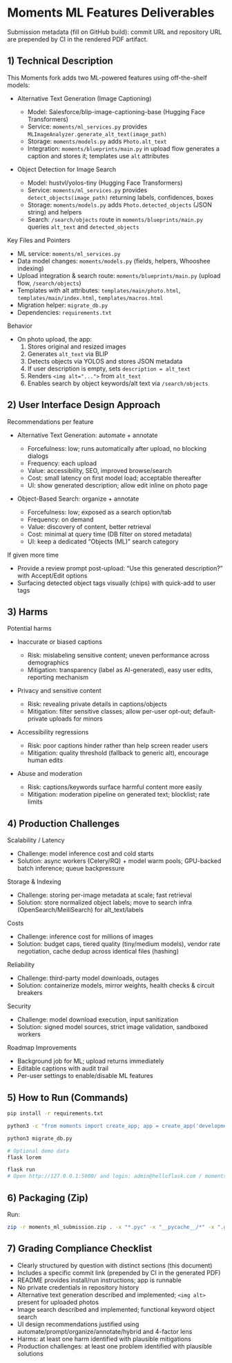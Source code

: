 # Moments ML Features Deliverables

Submission metadata (fill on GitHub build): commit URL and repository URL are prepended by CI in the rendered PDF artifact.

## 1) Technical Description

This Moments fork adds two ML-powered features using off-the-shelf models:

- Alternative Text Generation (Image Captioning)
  - Model: Salesforce/blip-image-captioning-base (Hugging Face Transformers)
  - Service: `moments/ml_services.py` provides `MLImageAnalyzer.generate_alt_text(image_path)`
  - Storage: `moments/models.py` adds `Photo.alt_text`
  - Integration: `moments/blueprints/main.py` in upload flow generates a caption and stores it; templates use `alt` attributes

- Object Detection for Image Search
  - Model: hustvl/yolos-tiny (Hugging Face Transformers)
  - Service: `moments/ml_services.py` provides `detect_objects(image_path)` returning labels, confidences, boxes
  - Storage: `moments/models.py` adds `Photo.detected_objects` (JSON string) and helpers
  - Search: `/search/objects` route in `moments/blueprints/main.py` queries `alt_text` and `detected_objects`

Key Files and Pointers

- ML service: `moments/ml_services.py`
- Data model changes: `moments/models.py` (fields, helpers, Whooshee indexing)
- Upload integration & search route: `moments/blueprints/main.py` (upload flow, `/search/objects`)
- Templates with alt attributes: `templates/main/photo.html`, `templates/main/index.html`, `templates/macros.html`
- Migration helper: `migrate_db.py`
- Dependencies: `requirements.txt`

Behavior

- On photo upload, the app:
  1) Stores original and resized images
  2) Generates `alt_text` via BLIP
  3) Detects objects via YOLOS and stores JSON metadata
  4) If user description is empty, sets `description = alt_text`
  5) Renders `<img alt="...">` from `alt_text`
  6) Enables search by object keywords/alt text via `/search/objects`

## 2) User Interface Design Approach

Recommendations per feature

- Alternative Text Generation: automate + annotate
  - Forcefulness: low; runs automatically after upload, no blocking dialogs
  - Frequency: each upload
  - Value: accessibility, SEO, improved browse/search
  - Cost: small latency on first model load; acceptable thereafter
  - UI: show generated description; allow edit inline on photo page

- Object-Based Search: organize + annotate
  - Forcefulness: low; exposed as a search option/tab
  - Frequency: on demand
  - Value: discovery of content, better retrieval
  - Cost: minimal at query time (DB filter on stored metadata)
  - UI: keep a dedicated “Objects (ML)” search category

If given more time

- Provide a review prompt post-upload: “Use this generated description?” with Accept/Edit options
- Surfacing detected object tags visually (chips) with quick-add to user tags

## 3) Harms

Potential harms

- Inaccurate or biased captions
  - Risk: mislabeling sensitive content; uneven performance across demographics
  - Mitigation: transparency (label as AI-generated), easy user edits, reporting mechanism

- Privacy and sensitive content
  - Risk: revealing private details in captions/objects
  - Mitigation: filter sensitive classes; allow per-user opt-out; default-private uploads for minors

- Accessibility regressions
  - Risk: poor captions hinder rather than help screen reader users
  - Mitigation: quality threshold (fallback to generic alt), encourage human edits

- Abuse and moderation
  - Risk: captions/keywords surface harmful content more easily
  - Mitigation: moderation pipeline on generated text; blocklist; rate limits

## 4) Production Challenges

Scalability / Latency

- Challenge: model inference cost and cold starts
- Solution: async workers (Celery/RQ) + model warm pools; GPU-backed batch inference; queue backpressure

Storage & Indexing

- Challenge: storing per-image metadata at scale; fast retrieval
- Solution: store normalized object labels; move to search infra (OpenSearch/MeiliSearch) for alt_text/labels

Costs

- Challenge: inference cost for millions of images
- Solution: budget caps, tiered quality (tiny/medium models), vendor rate negotiation, cache dedup across identical files (hashing)

Reliability

- Challenge: third-party model downloads, outages
- Solution: containerize models, mirror weights, health checks & circuit breakers

Security

- Challenge: model download execution, input sanitization
- Solution: signed model sources, strict image validation, sandboxed workers

Roadmap Improvements

- Background job for ML; upload returns immediately
- Editable captions with audit trail
- Per-user settings to enable/disable ML features

## 5) How to Run (Commands)

```bash
pip install -r requirements.txt

python3 -c "from moments import create_app; app = create_app('development'); app.app_context().push(); from moments.core.extensions import db; db.create_all(); print('Database initialized')"

python3 migrate_db.py

# Optional demo data
flask lorem

flask run
# Open http://127.0.0.1:5000/ and login: admin@helloflask.com / moments
```

## 6) Packaging (Zip)

Run:

```bash
zip -r moments_ml_submission.zip . -x "*.pyc" -x "__pycache__/*" -x ".git/*" -x "*.pth" -x "*.bin"
```

## 7) Grading Compliance Checklist

- Clearly structured by question with distinct sections (this document)
- Includes a specific commit link (prepended by CI in the generated PDF)
- README provides install/run instructions; app is runnable
- No private credentials in repository history
- Alternative text generation described and implemented; `<img alt>` present for uploaded photos
- Image search described and implemented; functional keyword object search
- UI design recommendations justified using automate/prompt/organize/annotate/hybrid and 4-factor lens
- Harms: at least one harm identified with plausible mitigations
- Production challenges: at least one problem identified with plausible solutions

